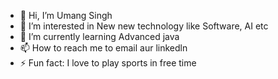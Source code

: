 - 👋 Hi, I’m Umang Singh
- 👀 I’m interested in New new technology like Software, AI etc  
- 🌱 I’m currently learning Advanced java
- 📫 How to reach me to email aur linkedln
- ⚡ Fun fact: I love to play sports in free time  
<!---
UmangSingh-2004/UmangSingh-2004 is a ✨ special ✨ repository because its `README.md` (this file) appears on your GitHub profile.
You can click the Preview link to take a look at your changes.
--->
